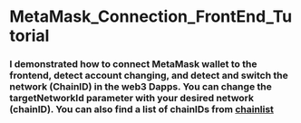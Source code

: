# MetaMask_Connection_FrontEnd_Tutorial
### I demonstrated how to connect MetaMask wallet to the frontend, detect account changing, and detect and switch the network (ChainID) in the web3 Dapps. You can change the targetNetworkId parameter with your desired network (chainID). You can also find a list of chainIDs from [chainlist](https://chainlist.org/)

